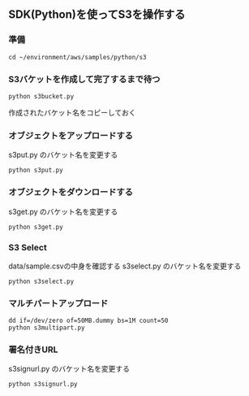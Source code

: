 ## SDK(Python)を使ってS3を操作する

### 準備

```
cd ~/environment/aws/samples/python/s3
```

### S3バケットを作成して完了するまで待つ

```
python s3bucket.py
```

作成されたバケット名をコピーしておく

### オブジェクトをアップロードする

s3put.py のバケット名を変更する

```
python s3put.py
```

### オブジェクトをダウンロードする

s3get.py のバケット名を変更する

```
python s3get.py
```

### S3 Select

data/sample.csvの中身を確認する
s3select.py のバケット名を変更する

```
python s3select.py
```

### マルチパートアップロード

```
dd if=/dev/zero of=50MB.dummy bs=1M count=50
python s3multipart.py
```

### 署名付きURL

s3signurl.py のバケット名を変更する

```
python s3signurl.py
```
